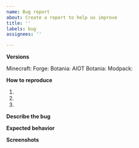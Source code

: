 ```yaml
---
name: Bug report
about: Create a report to help us improve
title: ''
labels: bug
assignees: ''

---
```


**Versions**
<!-- Versions used for the bug -->
Minecraft: 
Forge: 
Botania: 
AIOT Botania: 
Modpack: 
<!-- Do not forget the name of the modpack -->

**How to reproduce**
<!-- Steps to reproduce the behavior -->
1. 
2. 
3. 

**Describe the bug**
<!-- A clear and concise description of what the bug is. -->

**Expected behavior**
<!-- A clear and concise description of what you expected to happen. -->

**Screenshots**
<!-- If applicable, add screenshots to help explain your problem. -->
